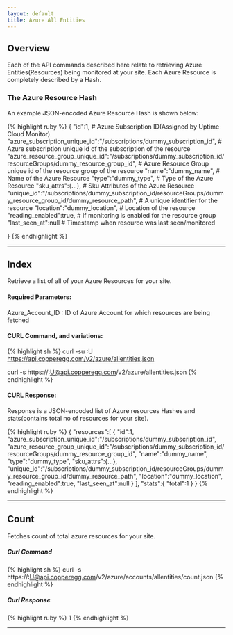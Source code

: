 ```yaml
---
layout: default
title: Azure All Entities
---
```


## Overview

Each of the API commands described here relate to retrieving Azure Entities(Resources) being monitored at your site.
Each Azure Resource is completely described by a Hash.

### The Azure Resource Hash

An example JSON-encoded Azure Resource Hash is shown below:

{% highlight ruby %}
{
    "id":1,                                         # Azure Subscription ID(Assigned by Uptime Cloud Monitor)
    "azure_subscription_unique_id":"/subscriptions/dummy_subscription_id",
        # Azure subscription unique id of the subscription of the resource
    "azure_resource_group_unique_id":"/subscriptions/dummy_subscription_id/resourceGroups/dummy_resource_group_id",
        # Azure Resource Group unique id of the resource group of the resource
    "name":"dummy_name",                            # Name of the Azure Resource
    "type":"dummy_type",                            # Type  of the Azure Resource
    "sku_attrs":{...},                              # Sku Attributes of the Azure Resource
    "unique_id":"/subscriptions/dummy_subscription_id/resourceGroups/dummy_resource_group_id/dummy_resource_path",
        # A unique identifier for the resource
    "location":"dummy_location",                    # Location of the resource
    "reading_enabled":true,                         # If monitoring is enabled for the resource group
    "last_seen_at":null                             # Timestamp when resource was last seen/monitored

}
{% endhighlight %}

------

## Index

Retrieve a list of all of your Azure Resources for your site.

#### Required Parameters:

Azure_Account_ID
:  ID of Azure Account for which resources are being fetched

#### CURL Command, and variations:
{% highlight sh %}
curl -su <APIKEY>:U https://api.copperegg.com/v2/azure/allentities.json

curl -s https://<APIKEY>:U@api.copperegg.com/v2/azure/allentities.json
{% endhighlight %}


#### CURL Response:
Response is a JSON-encoded list of Azure resources Hashes and stats(contains total no of resources for your site).

{% highlight ruby %}
{
    "resources":[
        {
            "id":1,
            "azure_subscription_unique_id":"/subscriptions/dummy_subscription_id",
            "azure_resource_group_unique_id":"/subscriptions/dummy_subscription_id/resourceGroups/dummy_resource_group_id",
            "name":"dummy_name",
            "type":"dummy_type",
            "sku_attrs":{...},
            "unique_id":"/subscriptions/dummy_subscription_id/resourceGroups/dummy_resource_group_id/dummy_resource_path",
            "location":"dummy_location",
            "reading_enabled":true,
            "last_seen_at":null
        }
    ],
    "stats":{
        "total":1
    }
}
{% endhighlight %}

------

## Count

Fetches count of total azure resources for your site.

##### Curl Command
{% highlight sh %}
curl -s https://<APIKEY>:U@api.copperegg.com/v2/azure/accounts/allentities/count.json
{% endhighlight %}

##### Curl Response
{% highlight ruby %}
1
{% endhighlight %}

------
